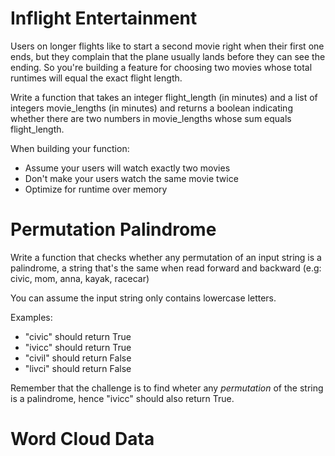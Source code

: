 # Inflight Entertainment

Users on longer flights like to start a second movie right when their first one ends, but they complain that the plane usually lands before they can see the ending. So you're building a feature for choosing two movies whose total runtimes will equal the exact flight length.

Write a function that takes an integer flight_length (in minutes) and a list of integers movie_lengths (in minutes) and returns a boolean indicating whether there are two numbers in movie_lengths whose sum equals flight_length.

When building your function:

-   Assume your users will watch exactly two movies
-   Don't make your users watch the same movie twice
-   Optimize for runtime over memory

# Permutation Palindrome

Write a function that checks whether any permutation of an input string is a palindrome, a string that's the same when read forward and backward (e.g: civic, mom, anna, kayak, racecar)

You can assume the input string only contains lowercase letters.

Examples:

-   "civic" should return True
-   "ivicc" should return True
-   "civil" should return False
-   "livci" should return False

Remember that the challenge is to find wheter any _permutation_ of the string is a palindrome, hence "ivicc" should also return True.

# Word Cloud Data
